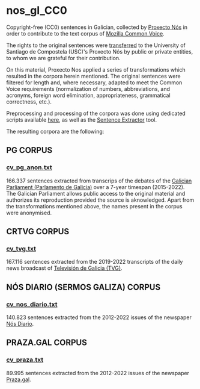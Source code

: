 # nos_gl_CC0
Copyright-free (CC0) sentences in Galician, collected by [Proxecto Nós](nos.gal) in order to contribute to the text corpus of [Mozilla Common Voice](https://commonvoice.mozilla.org/gl/).

The rights to the original sentences were [transferred](https://github.com/proxectonos/nos_gl_CC0/tree/main/CC0_Waiver) to the University of Santiago de Compostela (USC)'s Proxecto Nós by public or private entities, to whom we are grateful for their contribution.

On this material, Proxecto Nos applied a series of transformations which resulted in the corpora herein mentioned. The original sentences were filtered for length and, where necessary, adapted to meet the Common Voice requirements (normalization of numbers, abbreviations, and acronyms, foreign word elimination, appropriateness, grammatical correctness, etc.).

Preprocessing and processing of the corpora was done using dedicated scripts available [here](https://github.com/proxectonos/nos_gl_CC0/tree/main/Scripts), as well as the [Sentence Extractor](https://github.com/common-voice/cv-sentence-extractor) tool. 

The resulting corpora are the following:

## PG CORPUS
### [cv_pg_anon.txt](https://github.com/proxectonos/nos_gl_CC0/blob/main/cv_pg_anon.txt)

166.337 sentences extracted from transcrips of the debates of the [Galician Parliament (Parlamento de Galicia)](https://www.parlamentodegalicia.gal/) over a 7-year timespan (2015-2022). The Galician Parliament allows public access to the original material and authorizes its reproduction provided the source is aknowledged. Apart from the transformations mentioned above, the names present in the corpus were anonymised.

## CRTVG CORPUS
### [cv_tvg.txt](https://github.com/proxectonos/nos_gl_CC0/blob/main/cv_tvg.txt)

167.116 sentences extracted from the 2019-2022 transcripts of the daily news broadcast of [Televisión de Galicia (TVG)](http://www.crtvg.es/).


## NÓS DIARIO (SERMOS GALIZA) CORPUS
### [cv_nos_diario.txt](https://github.com/proxectonos/nos_gl_CC0/blob/main/cv_nos_diario.txt)

140.823 sentences extracted from the 2012-2022 issues of the newspaper [Nós Diario](https://www.nosdiario.gal/).

## PRAZA.GAL CORPUS
### [cv_praza.txt](https://github.com/proxectonos/nos_gl_CC0/blob/main/cv_praza.txt)

89.995 sentences extracted from the 2012-2022 issues of the newspaper [Praza.gal](https://praza.gal/). 
